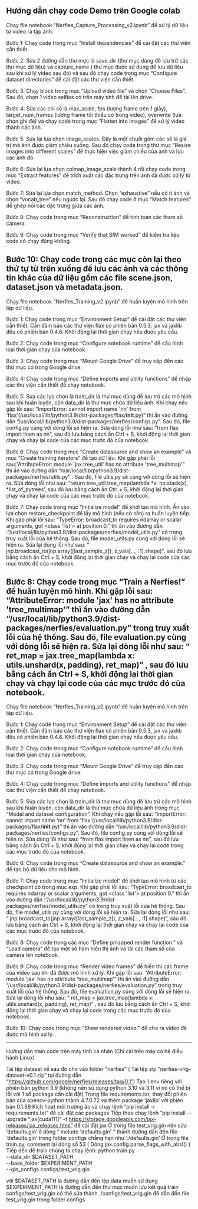 Hướng dẫn chạy code Demo trên Google colab
-------------------------------------------------------------------------------
Chạy file notebook “Nerfies_Capture_Processing_v2.ipynb” để xử lý dữ liệu từ video ra tập ảnh.

Bước 1: Chạy code trong mục “Install dependencies” để cài đặt các thư viện cần thiết.

Bước 2:  Sửa 2 đường dẫn thư mực là save_dir (thư mục dùng để lưu trữ các thư mục dữ liệu) và capture_name ( thư mục được sử dụng để lưu dữ liệu sau khi xử lý video sau đó) và sau đó chạy code trong mục “Configure dataset directories” để cài đặt các thư viện cần thiết.

Bước 3: Chạy block trong mục “Upload video file” và chọn “Choose Files”. Sau đó, chọn 1 video selfies có trên máy tính để tải lên drive.

Bước 4: Sửa các chỉ số là max_scale, fps (lượng frame trên 1 giây), target_num_frames (lượng frame tối thiểu có trong video), overwrite (lựa chọn ghi đè) và chạy code trong mục “Flatten into images” để xử lý video thành các ảnh.

Bước 5: Sửa lại lựa chọn image_scales. Đây là một chuỗi gồm các số là giá trị mà ảnh được giảm chiều xuống. Sau đó chạy code trong thư mục “Resize images into different scales” để thực hiện việc giảm chiều của ảnh và lưu các ảnh đó. 

Bước 6: Sửa lại lựa chọn colmap_image_scale thành 4 rồi chạy code trong mục “Extract features” để trích xuất các đặc trưng trên ảnh đã được xử lý từ video.

Bước 7: Sửa lại lựa chọn match_method. Chọn “exhaustive” nếu có ít ảnh và chọn “vocab_tree” nếu ngược lại. Sau đó chạy code ở mục “Match features” để ghép nối các đặc trưng giữa các ảnh.

Bước 8: Chạy code trong mục “Reconstruction” để tính toán các tham số camera. 

Bước 9: Chạy code trong mục “Verify that SfM worked” để kiểm tra liệu code có chạy đúng không. 

Bước 10: Chạy code trong các mục còn lại theo thứ tự từ trên xuống để lưu các ảnh và các thông tin khác của dữ liệu gồm các file scene.json, dataset.json và metadata.json. 
------------------------------------------------------------------------------
Chạy file notebook “Nerfies_Training_v2.ipynb” để huấn luyện mô hình trên tập dữ liệu.

Bước 1: Chạy code trong mục “Environment Setup” để cài đặt các thư viện cần thiết. Cần đảm bảo các thư viện flax có phiên bản 0.5.3, jax và jaxlib đều có phiên bản 0.4.6.  Khởi động lại thời gian chạy nếu được yêu cầu. 

Bước 2: Chạy code trong mục “Configure notebook runtime” để cấu hình loại thời gian chạy của notebook

Bước 3: Chạy code trong mục “Mount Google Drive” để truy cập đến các thư mục có trong Google drive.

Bước 4: Chạy code trong mục “Define imports and utility functions” để nhập các thư viện cần thiết để chạy notebook.

Bước 5: Sửa các lựa chọn là train_dir là thư mục dùng để lưu trữ các mô hình sau khi huấn luyện, còn data_dir là thư mực chứa dữ liệu ảnh. Khi chạy nếu gặp lỗi sau: “ImportError: cannot import name 'nn' from 'flax'(/usr/local/lib/python3.9/dist-packages/flax/__init__.py)”  thì ấn vào đường dẫn “/usr/local/lib/python3.9/dist-packages/nerfies/configs.py”.  Sau đó, file config.py cùng với dòng lỗi sẽ hiện ra. Sửa dòng lỗi như sau:  “from flax import linen as nn”, sau đó lưu bằng cách ấn Ctrl + S, khởi động lại thời gian chạy và chạy lại code của các mục trước đó của notebook.

Bước 6: Chạy code trong mục “Create datasource and show an example” và mục “Create training iterators” để tạo dữ liệu. Khi gặp phải lỗi sau:”AttributeError: module 'jax.tree_util' has no attribute 'tree_multimap'” thì ấn vào đường dẫn “/usr/local/lib/python3.9/dist-packages/nerfies/utils.py” . Sau đó, file utils.py sẽ cùng với dòng lỗi sẽ hiện ra. Sửa dòng lỗi như sau: “return tree_util.tree_map(lambda *x: np.stack(x), *list_of_pytrees’, sau đó lưu bằng cách ấn Ctrl + S, khởi động lại  thời gian chạy và chạy lại code của các mục trước đó của notebook.

Bước 7: Chạy code trong mục “Initialize model” để khởi tạo mô hình. Ấn vào lựa chọn restore_checkpoint để lấy mô hình (nếu có sẵn) ra huấn luyện tiếp. Khi gặp phải lỗi sau: “TypeError: broadcast_to requires ndarray or scalar arguments, got <class 'list'> at position 0.” thì ấn vào đường dẫn :”/usr/local/lib/python3.9/dist-packages/nerfies/model_utils.py” có trong truy xuất lỗi của hệ thống. Sau đó, file model_utils.py cùng với dòng lỗi sẽ hiện ra. Sửa lại dòng lỗi như sau: “ jnp.broadcast_to(jnp.array([last_sample_z]), z_vals[..., :1].shape)“, sau đó lưu bằng cách ấn Ctrl + S, khởi động lại thời gian chạy và chạy lại code của các mục trước đó của notebook.

Bước 8: Chạy code trong mục “Train a Nerfies!” để huấn luyện mô hình. Khi gặp lỗi sau: “AttributeError: module 'jax' has no attribute 'tree_multimap'” thì ấn vào đường dẫn “/usr/local/lib/python3.9/dist-packages/nerfies/evaluation.py” trong truy xuất lỗi của hệ thống. Sau đó, file evaluation.py cùng với dòng lỗi sẽ hiện ra. Sửa lại dòng lỗi như sau: “ ret_map = jax.tree_map(lambda x: utils.unshard(x, padding), ret_map)” , sau đó lưu bằng cách ấn Ctrl + S, khởi động lại thời gian chạy và chạy lại code của các mục trước đó của notebook.
-------------------------------------------------------------------------------
Chạy file notebook “Nerfies_Training_v2.ipynb” để huấn luyện mô hình trên tập dữ liệu.

Bước 1: Chạy code trong mục “Environment Setup” để cài đặt các thư viện cần thiết. Cần đảm bảo các thư viện flax có phiên bản 0.5.3, jax và jaxlib đều có phiên bản 0.4.6.  Khởi động lại thời gian chạy nếu được yêu cầu. 

Bước 2: Chạy code trong mục “Configure notebook runtime” để cấu hình loại thời gian chạy của notebook.

Bước 3: Chạy code trong mục “Mount Google Drive” để truy cập đến các thư mục có trong Google drive.

Bước 4: Chạy code trong mục “Define imports and utility functions” để nhập các thư viện cần thiết để chạy notebook.

Bước 5: Sửa các lựa chọn là train_dir là thư mục dùng để lưu trữ các mô hình sau khi huấn luyện, còn data_dir là thư mực chứa dữ liệu ảnh  trong mục “Model and dataset configuration”. Khi chạy nếu gặp lỗi sau: “ImportError: cannot import name 'nn' from 'flax'(/usr/local/lib/python3.9/dist-packages/flax/__init__.py)”  thì ấn vào đường dẫn “/usr/local/lib/python3.9/dist-packages/nerfies/configs.py”.  Sau đó, file config.py cùng với dòng lỗi sẽ hiện ra. Sửa dòng lỗi như sau:  “from flax import linen as nn”, sau đó lưu bằng cách ấn Ctrl + S, khởi động lại thời gian chạy và chạy lại code trong các mục trước đó của notebook.

Bước 6: Chạy code trong mục “Create datasource and show an example.” để tạo bộ dữ liệu cho mô hình.

Bước 7: Chạy code trong mục “Initialize model” để khởi tạo mô hình từ các checkpoint có trong mục exp. Khi gặp phải lỗi sau: “TypeError: broadcast_to requires ndarray or scalar arguments, got <class 'list'> at position 0.” thì ấn vào đường dẫn :”/usr/local/lib/python3.9/dist-packages/nerfies/model_utils.py” có trong truy xuất lỗi của hệ thống. Sau đó, file model_utils.py cùng với dòng lỗi sẽ hiện ra. Sửa lại dòng lỗi như sau: “ jnp.broadcast_to(jnp.array([last_sample_z]), z_vals[..., :1].shape)“, sau đó lưu bằng cách ấn Ctrl + S, khởi động lại thời gian chạy và chạy lại code của các mục trước đó của notebook.

Bước 8: Chạy code trong các mục “Define pmapped render function.” và “Load camera” để tạo một số hàm hiển thị ảnh và tải các tham số của camera lên notebook. 

Bước 9: Chạy code trong mục “Render video frames” để hiển thị các frame của video sau khi đã được mô hình xử lý. Khi gặp lỗi sau: “AttributeError: module 'jax' has no attribute 'tree_multimap'” thì ấn vào đường dẫn “/usr/local/lib/python3.9/dist-packages/nerfies/evaluation.py” trong truy xuất lỗi của hệ thống. Sau đó, file evaluation.py cùng với dòng lỗi sẽ hiện ra. Sửa lại dòng lỗi như sau: “ ret_map = jax.tree_map(lambda x: utils.unshard(x, padding), ret_map)” , sau đó lưu bằng cách ấn Ctrl + S, khởi động lại thời gian chạy và chạy lại  code trong các mục trước đó của notebook.

Bước 10: Chạy code trong mục “Show rendered video.” để cho ra video đã được mô hình xử lý. 


-------------------------------------------------------------------------------

Hướng dẫn train code trên máy tính cá nhân (Chỉ cài trên máy có hệ điều hành Linux)
	
Tải tệp dataset về sau đó cho vào folder “nerfies” 
( Tải tệp zip “nerfies-vrig-dataset-v0.1.zip” tại đường dẫn “https://github.com/google/nerfies/releases/tag/0.1”)
Tạo 1 env riêng với phiên bản python 3.9 (không nên sử dụng python 3.10 và 3.11 vì nó có thể bị lỗi với 1 số package cần cài đặt)
Trong file requirements.txt, thay đổi phiên bản của opencv-python thành 4.7.0.72 và thêm package ‘jaxlib’ với phiên bản 0.1.69
Kích hoạt môi trường ảo và chạy lệnh “pip install -r requirements.txt” để cài đặt các packages
Tiếp theo chạy lệnh “pip install --upgrade "jax[cuda111]" -f https://storage.googleapis.com/jax-releases/jax_releases.html” để cài đặt jax
Ở trong file test_vrig.gin nên sửa ‘defaults.gin’ ở dòng “ include 'defaults.gin' “ thành đường dẫn đến file ‘defaults.gin’ trong folder configs chẳng hạn như ‘./defaults.gin’
Ở trong file train.py, comment lại dòng số 53 
( Dòng  jax.config.parse_flags_with_absl()  ) 
Tiếp đến để train chúng ta chạy lệnh:
python train.py \
    --data_dir $DATASET_PATH \
    --base_folder $EXPERIMENT_PATH \
    --gin_configs configs/test_vrig.gin


với $DATASET_PATH là đường dẫn đến tập data muốn sử dụng
      $EXPERIMENT_PATH là đường dẫn đến thư mục muốn lưu kết quả train
     configs/test_vrig.gin có thể sửa thành ./configs/test_vrig.gin để dẫn đến file test_vrig.gin trong folder configs
